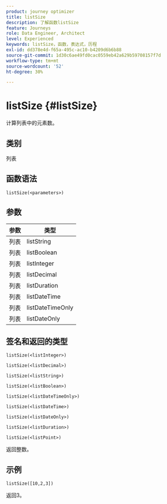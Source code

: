 ```yaml
---
product: journey optimizer
title: listSize
description: 了解函数listSize
feature: Journeys
role: Data Engineer, Architect
level: Experienced
keywords: listSize，函数，表达式，历程
exl-id: dd378e4d-f65a-495c-ac10-b4209d6b6b88
source-git-commit: 1d30c6ae49fd0cac0559eb42a629b59708157f7d
workflow-type: tm+mt
source-wordcount: '52'
ht-degree: 30%

---
```


# listSize {#listSize}

计算列表中的元素数。

## 类别

列表

## 函数语法

`listSize(<parameters>)`

## 参数

| 参数 | 类型 |
|-----------|------------------|
| 列表 | listString |
| 列表 | listBoolean |
| 列表 | listInteger |
| 列表 | listDecimal |
| 列表 | listDuration |
| 列表 | listDateTime |
| 列表 | listDateTimeOnly |
| 列表 | listDateOnly |

## 签名和返回的类型

`listSize(<listInteger>)`

`listSize(<listDecimal>)`

`listSize(<listString>)`

`listSize(<listBoolean>)`

`listSize(<listDateTimeOnly>)`

`listSize(<listDateTime>)`

`listSize(<listDateOnly>)`

`listSize(<listDuration>)`

`listSize(<listPoint>)`

返回整数。

## 示例

`listSize([10,2,3])`

返回3。
